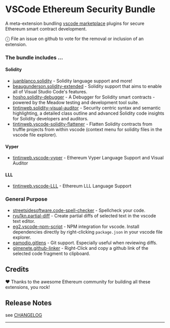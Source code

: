 
# VSCode Ethereum Security Bundle

A meta-extension bundling [vscode marketplace](https://marketplace.visualstudio.com/search?term=ethereum&target=VSCode&category=All%20categories&sortBy=Relevance) plugins for secure Ethereum smart contract development.

ⓘ File an issue on github to vote for the removal or inclusion of an extension.

### The bundle includes ...

#### Solidity

* [juanblanco.solidity](https://marketplace.visualstudio.com/items?itemName=juanblanco.solidity) - Solidity language support and more!
* [beaugunderson.solidity-extended](https://marketplace.visualstudio.com/items?itemName=beaugunderson.solidity-extended) - Solidity support that aims to enable all of Visual Studio Code's features. 
* [hosho.solidity-debugger](https://marketplace.visualstudio.com/items?itemName=hosho.solidity-debugger) - A Debugger for Solidity smart contracts - powered by the Meadow testing and development tool suite.
* [tintinweb.solidity-visual-auditor](https://marketplace.visualstudio.com/items?itemName=tintinweb.solidity-visual-auditor) - Security centric syntax and semantic highlighting, a detailed class outline and advanced Solidity code insights for Solidity developers and auditors.
* [tintinweb.vscode-solidity-flattener](https://marketplace.visualstudio.com/items?itemName=tintinweb.vscode-solidity-flattener) - Flatten Solidity contracts from truffle projects from within vscode (context menu for solidity files in the vscode file explorer).

#### Vyper

* [tintinweb.vscode-vyper](https://marketplace.visualstudio.com/items?itemName=tintinweb.tintinweb.vscode-vyper) - Ethereum Vyper Language Support and Visual Auditor

#### LLL

* [tintinweb.vscode-LLL](https://marketplace.visualstudio.com/items?itemName=tintinweb.vscode-LLL) - Ethereum LLL Language Support

### General Purpose

* [streetsidesoftware.code-spell-checker](https://marketplace.visualstudio.com/items?itemName=streetsidesoftware.code-spell-checker) - Spellcheck your code.
* [ryu1kn.partial-diff](https://marketplace.visualstudio.com/items?itemName=ryu1kn.partial-diff) - Create partial diffs of selected text in the vscode text editor.
* [eg2.vscode-npm-script](https://marketplace.visualstudio.com/items?itemName=eg2.vscode-npm-script) - NPM integration for vscode. Install dependencies directly by right-clicking `package.json` in your vscode file explorer.
* [eamodio.gitlens](https://marketplace.visualstudio.com/items?itemName=eamodio.gitlens) - Git support. Especially useful when reviewing diffs.
* [gimenete.github-linker](https://marketplace.visualstudio.com/items?itemName=gimenete.github-linker) - Right-Click and copy a github link of the selected code fragment to clipboard.

## Credits

♥ Thanks to the awesome Ethereum community for building all these extensions, you rock!


## Release Notes

see [CHANGELOG](./CHANGELOG.md)


-----------------------------------------------------------------------------------------------------------
